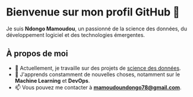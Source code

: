 # Bienvenue sur mon profil GitHub 👋

Je suis **Ndongo Mamoudou**, un passionné de la science des données, du développement logiciel et des technologies émergentes. 

## À propos de moi

- 🔭 Actuellement, je travaille sur des projets de [science des données](https://github.com/NdongoMamoudou/portfolio).
- 🌱 J'apprends constamment de nouvelles choses, notamment sur le **Machine Learning** et **DevOps**.
- 📫 Vous pouvez me contacter à **mamoudoundongo78@gmail.com**.
